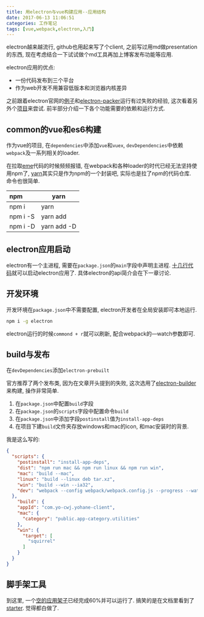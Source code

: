```yaml
---
title: 用electron与vue构建应用--应用结构
date: 2017-06-13 11:06:51
categories: 工作笔记
tags: [vue,webpack,electron,入门]
---
```


electron越来越流行,  github也用起来写了个client, 之前写过用md做presentation的东西, 现在考虑结合一下试试做个md工具再加上博客发布功能等应用.

<!--more-->

electron应用的优点:

+ 一份代码发布到三个平台
+ 作为web开发不用兼容低版本和浏览器内核差异

之前跟着electron官网的[例子](https://github.com/electron-userland/electron-builder)和[electron-packer](https://github.com/electron-userland/electron-packager)运行有过失败的经验, 这次看着另外个[项目](https://github.com/egoist/eme)来尝试. 前半部分介绍一下各个功能需要的依赖和运行方式.

## common的vue和es6构建

作为vue的项目, 在`dependencies`中添加`vue`和`vuex`, `devDependencies`中依赖`webpack`及一系列相关的loader.

在拉取[eme](https://github.com/electron-userland/electron-builder)代码的时候频频报错, 在webpack和各种loader的时代已经无法坚持使用npm了, [yarn](https://yarnpkg.com)其实只是作为npm的一个封装吧, 实际也是拉了npm的代码仓库. 命令也很简单.

| npm             | yarn               |
| :-------------- | ------------------ |
| npm i           | yarn               |
| npm i -S <name> | yarn add <name>    |
| npm i -D <name> | yarn add -D <name> |

## electron应用启动

electron有一个主进程, 需要在`package.json`的`main`字段中声明主进程. [十几行代码](https://github.com/fjonas/yohane-client/blob/empty/app/main.js)就可以启动electron应用了. 具体electron的api简介会在下一章讨论.

## 开发环境

开发环境在`package.json`中不需要配置, electron开发者在全局安装即可本地运行.

```bash
npm i -g electron
```

electron运行的时候<code>commond + r</code>就可以刷新, 配合webpack的—watch参数即可.

## build与发布

在`devDependencies`添加`electron-prebuilt`

官方推荐了两个发布类, 因为在文章开头提到的失败, 这次选用了[electron-builder](https://github.com/electron-userland/electron-builder)来构建, 操作非常简单.

1. 在`package.json`中配置`build`字段
2. 在`package.json`的`scripts`字段中配置命令`build`
3. 在`package.json`中添加字段`postinstall`值为`install-app-deps`
4. 在项目下建`build`文件夹存放windows和mac的icon, 和mac安装时的背景.

我是这么写的:

```json
{
  "scripts": {
    "postinstall": "install-app-deps",
    "dist": "npm run mac && npm run linux && npm run win",
    "mac": "build --mac",
    "linux": "build --linux deb tar.xz",
    "win": "build --win --ia32",
    "dev": "webpack --config webpack/webpack.config.js --progress --watch & electron app"
  },
    "build": {
    "appId": "com.yo-cwj.yohane-client",
    "mac": {
      "category": "public.app-category.utilities"
    },
    "win": {
      "target": [
        "squirrel"
      ]
    }
  }
}
```

## 脚手架工具

到这里, 一个[空的应用架子](https://github.com/fjonas/yohane-client/tree/empty)已经完成60%并可以运行了. 搞笑的是在文档里看到了[starter](https://github.com/SimulatedGREG/electron-vue). 觉得都白做了.